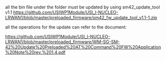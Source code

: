  
all the bin file under the folder must be updated by using sm42_update_tool v1.1 https://github.com/USIWP1Module/USI_I-NUCLEO-LRWAN1/blob/master/preloaded_firmware/sm42_fw_update_tool_v1.1-1.zip

all the operations for the update can refer to the document:

https://github.com/USIWP1Module/USI_I-NUCLEO-LRWAN1/blob/master/preloaded_firmware/WM-SG-SM-42%20Update%20Preloaded%20AT%20Command%20FW%20Application%20Note%20rev.%201.4.pdf
